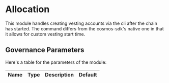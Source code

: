 # Allocation

This module handles creating vesting accounts via the cli after the chain has started. The command differs from the cosmos-sdk's native one in that it allows for custom vesting start time.  

## Governance Parameters

Here's a table for the parameters of the module:

| Name                       | Type                      | Description                                            | Default   |
| -------------------------- | ------------------------- | ------------------------------------------------------ | --------- |
